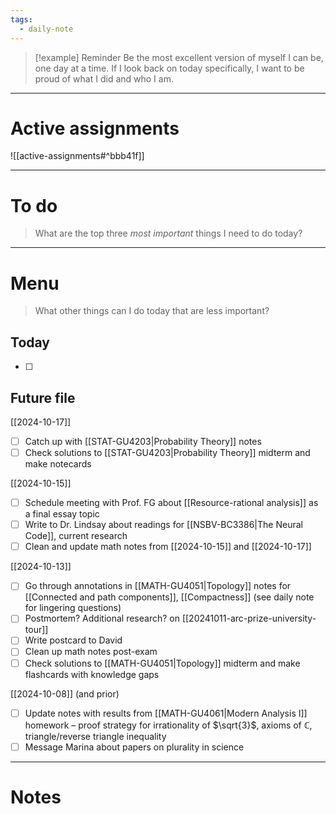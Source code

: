 ```yaml
---
tags:
  - daily-note
---
```

>[!example] Reminder
>Be the most excellent version of myself I can be, one day at a time. If I look back on today specifically, I want to be proud of what I did and who I am.

---
# Active assignments

![[active-assignments#^bbb41f]]

---
# To do

> What are the top three *most important* things I need to do today?



----
# Menu

> What other things can I do today that are less important?
## Today

- [ ]
## Future file

[[2024-10-17]]

- [ ] Catch up with [[STAT-GU4203|Probability Theory]] notes
- [ ] Check solutions to [[STAT-GU4203|Probability Theory]] midterm and make notecards

[[2024-10-15]]

- [ ] Schedule meeting with Prof. FG about [[Resource-rational analysis]] as a final essay topic
- [ ] Write to Dr. Lindsay about readings for [[NSBV-BC3386|The Neural Code]], current research 
- [ ] Clean and update math notes from [[2024-10-15]] and [[2024-10-17]]

[[2024-10-13]]

- [ ] Go through annotations in [[MATH-GU4051|Topology]] notes for [[Connected and path components]], [[Compactness]] (see daily note for lingering questions)
- [ ] Postmortem? Additional research? on [[20241011-arc-prize-university-tour]]
- [ ] Write postcard to David
- [ ] Clean up math notes post-exam
- [ ] Check solutions to [[MATH-GU4051|Topology]] midterm and make flashcards with knowledge gaps

[[2024-10-08]] (and prior)

- [ ] Update notes with results from [[MATH-GU4061|Modern Analysis I]] homework – proof strategy for irrationality of $\sqrt{3}$, axioms of $\mathbb C$, triangle/reverse triangle inequality
- [ ] Message Marina about papers on plurality in science

---

# Notes
